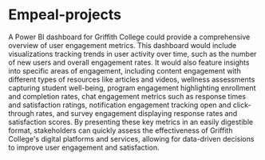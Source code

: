 # Empeal-projects


A Power BI dashboard for Griffith College could provide a comprehensive overview of user engagement metrics. This dashboard would include visualizations tracking trends in user activity over time, such as the number of new users and overall engagement rates. It would also feature insights into specific areas of engagement, including content engagement with different types of resources like articles and videos, wellness assessments capturing student well-being, program engagement highlighting enrollment and completion rates, chat engagement metrics such as response times and satisfaction ratings, notification engagement tracking open and click-through rates, and survey engagement displaying response rates and satisfaction scores. By presenting these key metrics in an easily digestible format, stakeholders can quickly assess the effectiveness of Griffith College's digital platforms and services, allowing for data-driven decisions to improve user engagement and satisfaction.

